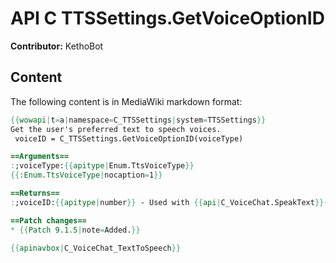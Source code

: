 # API C TTSSettings.GetVoiceOptionID

**Contributor:** KethoBot

## Content

The following content is in MediaWiki markdown format:

```mediawiki
{{wowapi|t=a|namespace=C_TTSSettings|system=TTSSettings}}
Get the user's preferred text to speech voices.
 voiceID = C_TTSSettings.GetVoiceOptionID(voiceType)

==Arguments==
:;voiceType:{{apitype|Enum.TtsVoiceType}}
{{:Enum.TtsVoiceType|nocaption=1}}

==Returns==
:;voiceID:{{apitype|number}} - Used with {{api|C_VoiceChat.SpeakText}}().

==Patch changes==
* {{Patch 9.1.5|note=Added.}}

{{apinavbox|C_VoiceChat_TextToSpeech}}
```